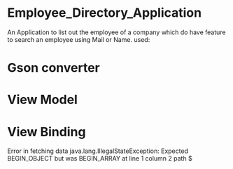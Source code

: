 # Employee_Directory_Application

An Application to list out the employee of a company which do have feature to search an
 employee using Mail or Name.
 used:
 # Gson converter
 # View Model
 # View Binding

 Error in fetching data
 java.lang.IllegalStateException: Expected BEGIN_OBJECT but was BEGIN_ARRAY at line 1 column 2 path $




